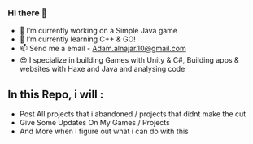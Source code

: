 ### Hi there 👋
- 🔭 I’m currently working on a Simple Java game
- 🌱 I’m currently learning C++ & GO!
- 📫 Send me a email - Adam.alnajar.10@gmail.com
- 😎 I specialize in building Games with Unity & C#, Building apps & websites with Haxe and Java and analysing code 

## In this Repo, i will :
 - Post All projects that i abandoned / projects that didnt make the cut
 - Give Some Updates On My Games / Projects
 - And More when i figure out what i can do with this
